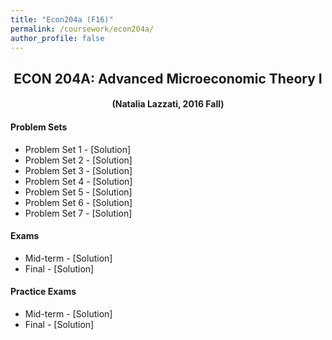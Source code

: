 ```yaml
---
title: "Econ204a (F16)"
permalink: /coursework/econ204a/
author_profile: false
---
```


<center> <h2> ECON 204A: Advanced Microeconomic Theory I </h2> </center>

<center> <h4> (Natalia Lazzati, 2016 Fall) </h4> </center>

#### Problem Sets
- Problem Set 1 - [Solution]
- Problem Set 2 - [Solution]
- Problem Set 3 - [Solution]
- Problem Set 4 - [Solution]
- Problem Set 5 - [Solution]
- Problem Set 6 - [Solution]
- Problem Set 7 - [Solution]


#### Exams
- Mid-term - [Solution]
- Final - [Solution]


#### Practice Exams
- Mid-term - [Solution]
- Final - [Solution]

